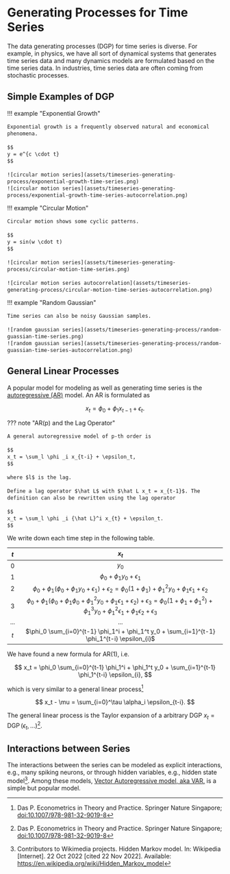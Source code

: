 # Generating Processes for Time Series

The data generating processes (DGP) for time series is diverse. For example, in physics, we have all sort of dynamical systems that generates time series data and many dynamics models are formulated based on the time series data. In industries, time series data are often coming from stochastic processes.


## Simple Examples of DGP


!!! example "Exponential Growth"

    Exponential growth is a frequently observed natural and economical phenomena.

    $$
    y = e^{c \cdot t}
    $$

    ![circular motion series](assets/timeseries-generating-process/exponential-growth-time-series.png)
    ![circular motion series](assets/timeseries-generating-process/exponential-growth-time-series-autocorrelation.png)

!!! example "Circular Motion"

    Circular motion shows some cyclic patterns.

    $$
    y = sin(w \cdot t)
    $$

    ![circular motion series](assets/timeseries-generating-process/circular-motion-time-series.png)

    ![circular motion series autocorrelation](assets/timeseries-generating-process/circular-motion-time-series-autocorrelation.png)

!!! example "Random Gaussian"

    Time series can also be noisy Gaussian samples.

    ![random gaussian series](assets/timeseries-generating-process/random-guassian-time-series.png)
    ![random gaussian series](assets/timeseries-generating-process/random-guassian-time-series-autocorrelation.png)

## General Linear Processes

A popular model for modeling as well as generating time series is the [autoregressive (AR)](timeseries-basics.ar.md) model. An AR is formulated as

$$
x_t = \phi_0 + \phi_1 x_{t-1} + \epsilon_t.
$$

??? note "AR(p) and the Lag Operator"

    A general autoregressive model of p-th order is

    $$
    x_t = \sum_l \phi _i x_{t-i} + \epsilon_t,
    $$

    where $l$ is the lag.

    Define a lag operator $\hat L$ with $\hat L x_t = x_{t-1}$. The definition can also be rewritten using the lag operator

    $$
    x_t = \sum_l \phi _i {\hat L}^i x_{t} + \epsilon_t.
    $$

We write down each time step in the following table.

| $t$ | $x_t$ |
|:---:|:---:|
| 0 | $y_0$ |
| 1 | $\phi_0 + \phi_1 y_0 + \epsilon_1$ |
| 2 | $\phi_0 + \phi_1 (\phi_0 + \phi_1 y_0 + \epsilon_1) + \epsilon_2 = \phi_0 (1 +  \phi_1) + \phi_1^2 y_0 + \phi_1\epsilon_1 + \epsilon_2$ |
| 3 | $\phi_0 + \phi_1 (\phi_0 +  \phi_1\phi_0 + \phi_1^2 y_0 + \phi_1\epsilon_1 + \epsilon_2) + \epsilon_3 = \phi_0(1 + \phi_1 +  \phi_1^2) + \phi_1^3 y_0 + \phi_1^2\epsilon_1 + \phi_1\epsilon_2 + \epsilon_3$ |
| ... | ... |
| $t$ | $\phi_0 \sum_{i=0}^{t-1} \phi_1^i + \phi_1^t y_0 + \sum_{i=1}^{t-1} \phi_1^{t-i} \epsilon_{i}$ |

We have found a new formula for AR(1), i.e.

$$
x_t = \phi_0 \sum_{i=0}^{t-1} \phi_1^i + \phi_1^t y_0 + \sum_{i=1}^{t-1} \phi_1^{t-i} \epsilon_{i},
$$

which is very similar to a general linear process[^Das2019]

$$
x_t - \mu = \sum_{i=0}^\tau \alpha_i \epsilon_{t-i}.
$$

The general linear process is the Taylor expansion of a arbitrary DGP $x_t = \operatorname{DGP}(\epsilon_t, ...)$[^Das2019].


## Interactions between Series

The interactions between the series can be modeled as explicit interactions, e.g., many spiking neurons, or through hidden variables, e.g., hidden state model[^hmm]. Among these models, [Vector Autoregressive model, aka VAR,](timeseries-basics.var.md) is a simple but popular model.


[^Das2019]: Das P. Econometrics in Theory and Practice. Springer Nature Singapore; [doi:10.1007/978-981-32-9019-8](https://link.springer.com/book/10.1007/978-981-32-9019-8)
[^hmm]: Contributors to Wikimedia projects. Hidden Markov model. In: Wikipedia [Internet]. 22 Oct 2022 [cited 22 Nov 2022]. Available: https://en.wikipedia.org/wiki/Hidden_Markov_model
